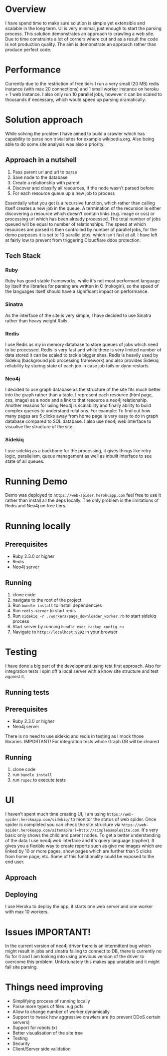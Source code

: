 # Overview
I have spend time to make sure solution is simple yet extensible and scalable in the long term. UI is very minimal, just enough to start the parsing process. 
This solution demonstrates an approach to crawling a web site. Due to time constraints a lot of corners where cut and as a result the code is not production quality. The aim is demonstrate an approach rather than produce perfect code.
 
# Performance
Currently due to the restriction of free tiers I run a very small (20 MB) redis instance (with max 20 connections) and 1 small worker instance on heroku + 1 web instance. I also only run 10 parallel jobs, however it can be scaled to thousands if necessary, which would speed up parsing dramatically.

# Solution approach
While solving the problem I have aimed to build a crawler which has capability to parse non trivial sites for example wikipedia.org. Also being able to do some site analysis was also a priority.

## Approach in a nutshell
1. Pass parent url and url to parse
2. Save node to the database
3. Create a relationship with parent
4. Discover and classify all resources, if the node wasn't parsed before
5. For each resource queue up a new job to process

Essentially what you get is a recursive function, which rather than calling itself creates a new job in the queue. A termination of the recursion is either discovering a resource which doesn't contain links (e.g. image or css) or processing url which has been already processed. 
The total number of jobs queued will be equal to number of relationships. The speed at which resources are parsed is then controlled by number of parallel jobs, for the demo purposes it is set to 10 parallel jobs, which isn't fast at all. I have left at fairly low to prevent from triggering Cloudflare ddos protection.

## Tech Stack

### Ruby
Ruby has good stable frameworks, while it's not most performant language by itself the libraries for parsing are written in C (nokogiri), so the speed of the languages itself should have a significant impact on performance.
  
### Sinatra
As the interface of the site is very simple, I have decided to use Sinatra rather than heavy weight Rails.

### Redis
I use Redis as my in memory database to store queues of jobs which need to be processed. Redis is very fast and while there is very limited number of data stored it can be scaled to tackle bigger sites. Redis is heavily used by Sidekiq (background job processing framework) and also provides Sidekiq reliability by storing state of each job in case job fails or dyno restarts.

### Neo4j
I decided to use graph database as the structure of the site fits much better into the graph rather than a table. I represent each resource (html page, css, image) as a node and a link to that resource a neo4j relationship. Another reasons for using Neo4j is scalability and finally ability to build complex queries to understand relations. For example:
To find out how many pages are 5 clicks away from home page is very easy to do in graph database compared to SQL database. I also use neo4j web interface to visualise the structure of the site. 
 
### Sidekiq
I use sidekiq as a backbone for the processing, it gives things like retry logic, parallelism, queue management as well as inbuilt interface to see state of all queues.

# Running Demo
Demo was deployed to `https://web-spider.herokuapp.com` feel free to use it rather than install all the deps locally. The only problem is the limitations of Redis and Neo4j on free tiers.

# Running locally

## Prerequisites
 - Ruby 2.3.0 or higher
 - Redis
 - Neo4j server
 
## Running
 1. clone code
 2. navigate to the root of the project
 3. Run `bundle install` to install dependencies
 4. Run `redis-server` to start redis
 5. Run `sidekiq -r ./workers/page_downloader_worker.rb` to start sidekiq process 
 6. Start server by running `bundle exec rackup config.ru`
 7. Navigate to `http://localhost:9292` in your browser

# Testing
I have done a big part of the development using test first approach. Also for integration tests I spin off a local server with a know site structure and test against it.

## Running tests

## Prerequisites
- Ruby 2.3.0 or higher
- Neo4j server

There is no need to use sidekiq and redis in testing as I mock those libraries.
IMPORTANT! For integration tests whole Graph DB will be cleared

## Running
1. clone code
2. run `bundle install`
3. run `rspec` to execute tests

# UI
I haven't spent much time creating UI, I am using `https://web-spider.herokuapp.com/sidekiq/` to monitor the status of web spider. Once spider is completed you can check the site structure via `https://web-spider.herokuapp.com/sitemap?url=http://simplesamplesite.com`. It's very basic only shows the child and parent nodes.
To get a better understanding of the data I use neo4j web interface and it's query language (cypher). It gives you a flexible way to create reports such as give me images which are linked by 10 or more pages, show pages which are further than 5 clicks from home page, etc. Some of this functionality could be exposed to the end user.

## Approach

## Deploying
I use Heroku to deploy the app, it starts one web server and one worker with max 10 workers.

# Issues IMPORTANT!
In the current version of neo4j driver there is an intermittent bug which might result in jobs and sinatra failing to connect to DB, there is currently no fix for it and I am looking into using previous version of the driver to overcome this problem. Unfortunately this makes app unstable and it might fail site parsing. 

# Things need improving
- Simplifying process of running locally
- Parse more types of files .e.g pdfs
- Allow to change number of worker dynamically
- Support to tweak how aggressive crawlers are (to prevent DDoS certain servers)
- Support for robots.txt
- Better visualisation of the site tree
- Testing
- Security
- Client/Server side validation

[neo4j web interface]: https://www.dropbox.com/s/n4sesbkzci43b97/Screenshot%202016-10-19%2019.53.31.png?raw=1
